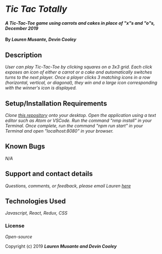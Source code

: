 # _Tic Tac Totally_

#### _A Tic-Tac-Toe game using carrots and cakes in place of "x"s and "o"s, December 2019_

#### By _**Lauren Musante, Devin Cooley**_

## Description

_User can play Tic-Tac-Toe by clicking squares on a 3x3 grid. Each click exposes an icon of either a carrot or a cake and automatically switches turns to the next player. Once a player clicks 3 matching icons in a row (horizontal, vertical, or diagonal), they win and a large icon corresponding with the winner's icon is displayed._

## Setup/Installation Requirements

_Clone [this repository](https://github.com/LaurenMusante/TicTacTotally) onto your desktop. Open the application using a text editor such as Atom or VSCode. Run the command "nmp install" in your Terminal. Once complete, run the command "npm run start" in your Terminal and open "localhost:8080" in your browser._

## Known Bugs

_N/A_

## Support and contact details

_Questions, comments, or feedback, please email Lauren [here](Lauren.Musante@gmail.com)_

## Technologies Used

_Javascript, React, Redux, CSS_

### License

*Open-source*

Copyright (c) 2019 **_Lauren Musante and Devin Cooley_**
